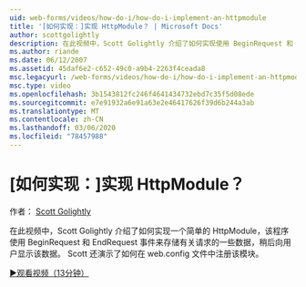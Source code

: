 ```yaml
---
uid: web-forms/videos/how-do-i/how-do-i-implement-an-httpmodule
title: '[如何实现：]实现 HttpModule？ | Microsoft Docs'
author: scottgolightly
description: 在此视频中，Scott Golightly 介绍了如何实现使用 BeginRequest 和 EndRequest 事件存储有关请求的一些数据的简单 HttpModule 。
ms.author: riande
ms.date: 06/12/2007
ms.assetid: 45daf6e2-c652-49c0-a9b4-2263f4ceada8
msc.legacyurl: /web-forms/videos/how-do-i/how-do-i-implement-an-httpmodule
msc.type: video
ms.openlocfilehash: 3b1543812fc246f4641434732ebd7c35f5d08ede
ms.sourcegitcommit: e7e91932a6e91a63e2e46417626f39d6b244a3ab
ms.translationtype: MT
ms.contentlocale: zh-CN
ms.lasthandoff: 03/06/2020
ms.locfileid: "78457988"
---
```

# <a name="how-do-i-implement-an-httpmodule"></a>[如何实现：]实现 HttpModule？

作者： [Scott Golightly](https://github.com/scottgolightly)

在此视频中，Scott Golightly 介绍了如何实现一个简单的 HttpModule，该程序使用 BeginRequest 和 EndRequest 事件来存储有关请求的一些数据，稍后向用户显示该数据。 Scott 还演示了如何在 web.config 文件中注册该模块。

[&#9654;观看视频（13分钟）](https://channel9.msdn.com/Blogs/ASP-NET-Site-Videos/how-do-i-implement-an-httpmodule)
